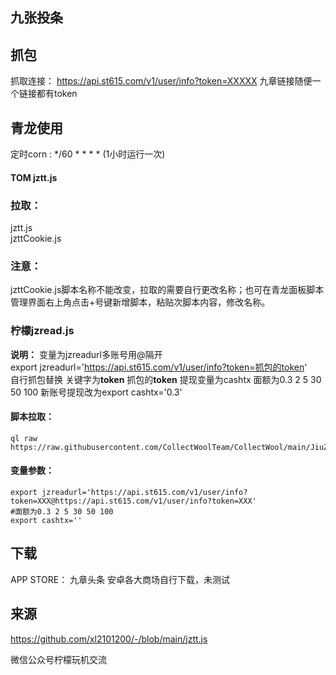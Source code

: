 ## 九张投条

## 抓包
抓取连接： https://api.st615.com/v1/user/info?token=XXXXX
九章链接随便一个链接都有token 
## 青龙使用 
定时corn : */60 * * * * (1小时运行一次)
#### TOM jztt.js
### 拉取：
jztt.js  
jzttCookie.js
### **注意：**  
jzttCookie.js脚本名称不能改变，拉取的需要自行更改名称；也可在青龙面板脚本管理界面右上角点击+号键新增脚本，粘贴次脚本内容，修改名称。

### 柠檬jzread.js
**说明：** 变量为jzreadurl多账号用@隔开  
export jzreadurl='https://api.st615.com/v1/user/info?token=抓包的token'  
自行抓包替换 关键字为**token** 抓包的**token**
提现变量为cashtx
面额为0.3 2 5 30 50 100
新账号提现改为export cashtx='0.3'

#### 脚本拉取：
```
ql raw https://raw.githubusercontent.com/CollectWoolTeam/CollectWool/main/JiuZhangTouTiao/jzread.js
```
#### 变量参数：
```
export jzreadurl='https://api.st615.com/v1/user/info?token=XXX@https://api.st615.com/v1/user/info?token=XXX'
#面额为0.3 2 5 30 50 100
export cashtx=''
```

## 下载 
APP STORE： 九章头条
安卓各大商场自行下载，未测试
## 来源
https://github.com/xl2101200/-/blob/main/jztt.js

微信公众号柠檬玩机交流
